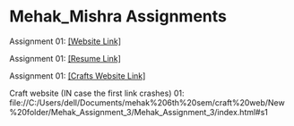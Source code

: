 # Mehak_Mishra Assignments
Assignment 01: [[Website Link]](https://nift-web-design.github.io/mehak_mishra/Assignment_1/)

Assignment 01: [[Resume Link]](https://nift-web-design.github.io/mehak_mishra/Assignment_2/)

Assignment 01: [[Crafts Website Link]](https://nift-web-design.github.io/mehak_mishra/Assignment_3/)

Craft website (IN case the first link crashes) 01: file://C:/Users/dell/Documents/mehak%206th%20sem/craft%20web/New%20folder/Mehak_Assignment_3/Mehak_Assignment_3/index.html#s1
